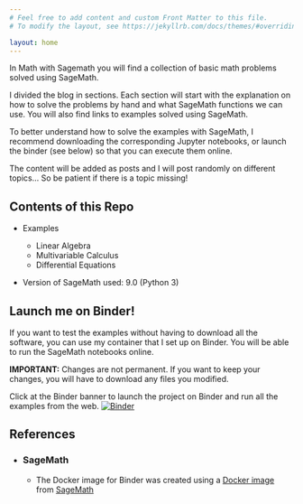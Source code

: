 ```yaml
---
# Feel free to add content and custom Front Matter to this file.
# To modify the layout, see https://jekyllrb.com/docs/themes/#overriding-theme-defaults

layout: home
---
```

In Math with Sagemath you will find a collection of basic math problems solved using SageMath.

I divided the blog in sections. Each section will start with the explanation on how to solve the problems by hand and what SageMath functions we can use. You will also find links to examples solved using SageMath.

To better understand how to solve the examples with SageMath, I recommend downloading the corresponding Jupyter notebooks, or launch the binder (see below) so that you can execute them online.

The content will be added as posts and I will post randomly on different topics... So be patient if there is a topic missing!

## Contents of this Repo

* Examples
    - Linear Algebra
    - Multivariable Calculus
    - Differential Equations

* Version of SageMath used: 9.0 (Python 3)

## Launch me on Binder!

If you want to test the examples without having to download all the software, you can use my container that I set up on Binder. You will be able to run the SageMath notebooks online.

**IMPORTANT:** Changes are not permanent. If you want to keep your changes, you will have to download any files you modified.

Click at the Binder banner to launch the project on Binder and run all the examples from the web.
[![Binder](https://mybinder.org/badge_logo.svg)](https://mybinder.org/v2/gh/dbalague/mathwithsagemath.git/master)

## References ##
- ### SageMath ###
    * The Docker image for Binder was created using a [Docker image](https://hub.docker.com/r/sagemath/sagemath) from [SageMath](https://sagemath.org/) 
